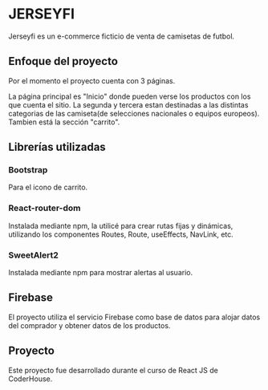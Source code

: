 # JERSEYFI
Jerseyfi es un e-commerce ficticio de venta de camisetas de futbol. 



## Enfoque del proyecto 

Por el momento el proyecto cuenta con 3 páginas.

La página principal es "Inicio" donde pueden verse los productos con los que cuenta el sitio. La segunda y tercera estan destinadas a las distintas categorias de las camiseta(de selecciones nacionales o equipos europeos). Tambien está la sección "carrito".

## Librerías utilizadas

### Bootstrap

Para el icono de carrito.

### React-router-dom

Instalada mediante npm, la utilicé para crear rutas fijas y dinámicas, utilizando los componentes Routes, Route, useEffects, NavLink, etc.

### SweetAlert2

Instalada mediante npm para mostrar alertas al usuario.

## Firebase 

El proyecto utiliza el servicio Firebase como base de datos para alojar datos del comprador y obtener datos de los productos.

## Proyecto 

Este proyecto fue desarrollado durante el curso de React JS de CoderHouse. 


